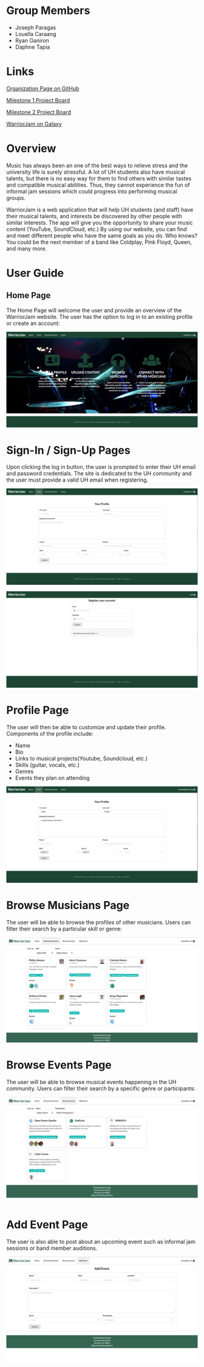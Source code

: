 # Group Members 
- Joseph Paragas
- Louella Caraang 
- Ryan Ganiron 
- Daphne Tapia 

# Links
[Organization Page on GitHub](https://github.com/warrior-jam)

[Milestone 1 Project Board](https://github.com/warrior-jam/warrior-jam/projects/1)

[Milestone 2 Project Board](https://github.com/warrior-jam/warrior-jam/projects/2)

[WarriorJam on Galaxy](http://warriorjam.meteorapp.com/#/)

# Overview 
Music has always been an one of the best ways to relieve stress and the university life is surely
stressful. A lot of UH students also have musical talents, but there is no easy way for them to find
others with similar tastes and compatible musical abilities. Thus, they cannot experience the fun of 
informal jam sessions which could progress into performing musical groups. 

WarriorJam is a web application that will help UH students (and staff) have their musical talents,
and interests be discovered by other people with similar interests. The app will give you
the opportunity to share your music content (YouTube, SoundCloud, etc.) By using our website, you can
find and meet different people who have the same goals as you do. Who knows? You could be the next
member of a band like Coldplay, Pink Floyd, Queen, and many more. 

# User Guide 
## Home Page 
The Home Page will welcome the user and provide an overview of the WarriorJam website. The user has the option to log in to an existing profile or create an account:  

![](images/HomePage.png)

# Sign-In / Sign-Up Pages
Upon clicking the log in button, the user is prompted to enter their UH email and password credentials. The site is dedicated to the UH community and the user must provide a valid UH email when registering.

![](images/SignInPage.png)

![](images/CreateAnAccount.png)

# Profile Page
The user will then be able to customize and update their profile. Components of the profile include: 
- Name
- Bio 
- Links to musical projects(Youtube, Soundcloud, etc.)
- Skills (guitar, vocals, etc.)
- Genres 
- Events they plan on attending

![](images/ProfilePage.png)

# Browse Musicians Page
The user will be able to browse the profiles of other musicians. Users can filter their search by a particular skill or genre:

![](images/BrowseMusicians.png)

# Browse Events Page
The user will be able to browse musical events happening in the UH community. Users can filter their search by a specific genre or participants:

![](images/BrowseEvents.png)

# Add Event Page
The user is also able to post about an upcoming event such as informal jam sessions or band member auditions.

![](images/AddEvent.png)

